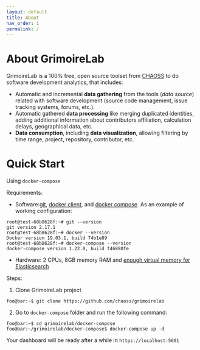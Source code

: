 ```yaml
---
layout: default
title: About
nav_order: 1
permalink: /
---
```


# About GrimoireLab

GrimoireLab is a 100% free, open source toolset from [CHAOSS](https://chaoss.community) to do software
development analytics, that includes:

* Automatic and incremental **data gathering** from the tools (*data source*) related with software development (source code management, issue tracking systems, forums, etc.).
* Automatic gathered **data processing** like merging duplicated identities, adding additional information about contributors affiliation, calculation delays, geographical data, etc.
* **Data consumption**, including **data visualization**, allowing filtering by time range, project, repository, contributor, etc.

# Quick Start

Using `docker-compose`

Requirements: 
* Software:[git](https://git-scm.com/), [docker client](https://docs.docker.com/install/), and [docker compose](https://docs.docker.com/compose/install/). As an example of working configuration:
```console
root@test-68b8628f:~# git --version
git version 2.17.1
root@test-68b8628f:~# docker --version
Docker version 19.03.1, build 74b1e89
root@test-68b8628f:~# docker-compose --version
docker-compose version 1.22.0, build f46880fe
```
* Hardware: 2 CPUs, 8GB memory RAM and [enough virtual memory for Elasticsearch](https://www.elastic.co/guide/en/elasticsearch/reference/current/vm-max-map-count.html) 

Steps:
1. Clone GrimoireLab project
```console
foo@bar:~$ git clone https://github.com/chaoss/grimoirelab
```
2. Go to `docker-compose` folder and run the following command:
```console
foo@bar:~$ cd grimoirelab/docker-compose
foo@bar:~/grimoirelab/docker-compose$ docker-compose up -d
```

Your dashboard will be ready after a while in `https://localhost:5601`
